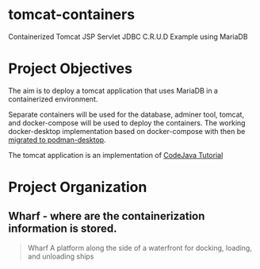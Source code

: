 # tomcat-containers
Containerized Tomcat JSP Servlet JDBC C.R.U.D Example using MariaDB

# Project Objectives

The aim is to deploy a tomcat application that uses MariaDB in a containerized environment.

Separate containers will be used for the database, adminer tool, tomcat, and docker-compose will be used to deploy the containers.
The working docker-desktop implementation based on docker-compose with then be [migrated to podman-desktop](https://fedoramagazine.org/docker-and-fedora-37-migrating-to-podman/). 

The tomcat application is an implementation of [CodeJava Tutorial](https://www.codejava.net/coding/jsp-servlet-jdbc-mysql-create-read-update-delete-crud-example)

# Project Organization

## Wharf - where are the containerization information is stored.

> Wharf
A platform along the side of a waterfront for docking, loading, and unloading ships

